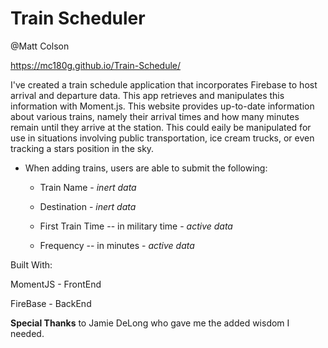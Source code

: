 # Train Scheduler

@Matt Colson

https://mc180g.github.io/Train-Schedule/


I've created a train schedule application that incorporates Firebase to host arrival and departure data. This app retrieves and manipulates this information with Moment.js. This website provides up-to-date information about various trains, namely their arrival times and how many minutes remain until they arrive at the station. This could eaily be manipulated for use in situations involving public transportation, ice cream trucks, or even tracking a stars position in the sky.

* When adding trains, users are able to submit the following:
    
    * Train Name - *inert data*
    
    * Destination - *inert data*
    
    * First Train Time -- in military time - *active data*

    * Frequency -- in minutes - *active data*
    
Built With: 

MomentJS - FrontEnd

FireBase - BackEnd 

**Special Thanks** to Jamie DeLong who gave me 
the added wisdom I needed.